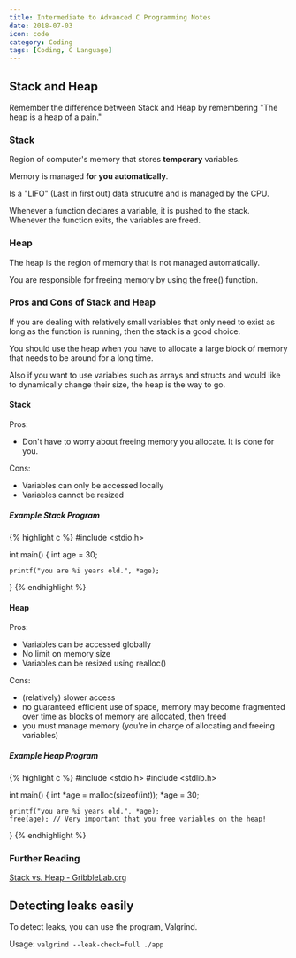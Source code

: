 ```yaml
---
title: Intermediate to Advanced C Programming Notes
date: 2018-07-03
icon: code
category: Coding
tags: [Coding, C Language]
---
```


## Stack and Heap

Remember the difference between Stack and Heap by remembering "The heap is a heap of a pain."

### Stack

Region of computer's memory that stores **temporary** variables.

Memory is managed **for you automatically**.

Is a "LIFO" (Last in first out) data strucutre and is managed by the CPU.

Whenever a function declares a variable, it is pushed to the stack. Whenever the function exits, the variables are freed.

### Heap

The heap is the region of memory that is not managed automatically.

You are responsible for freeing memory by using the free() function.

### Pros and Cons of Stack and Heap

If you are dealing with relatively small variables that only need to exist as long as the function is running, then the stack is a good choice.

You should use the heap when you have to allocate a large block of memory that needs to be around for a long time.

Also if you want to use variables such as arrays and structs and would like to dynamically change their size, the heap is the way to go.

#### Stack

Pros:

- Don't have to worry about freeing memory you allocate. It is done for you.

Cons:

- Variables can only be accessed locally
- Variables cannot be resized

##### Example Stack Program

{% highlight c %}
#include <stdio.h>

int main() {
	int age = 30;

	printf("you are %i years old.", *age);
}
{% endhighlight %}

#### Heap

Pros:

- Variables can be accessed globally
- No limit on memory size
- Variables can be resized using realloc()

Cons:

- (relatively) slower access
- no guaranteed efficient use of space, memory may become fragmented over time as blocks of memory are allocated, then freed
- you must manage memory (you're in charge of allocating and freeing variables)

##### Example Heap Program

{% highlight c %}
#include <stdio.h>
#include <stdlib.h>

int main() {
	int *age = malloc(sizeof(int));
	*age = 30;
	
	printf("you are %i years old.", *age);
	free(age); // Very important that you free variables on the heap!
}
{% endhighlight %}

### Further Reading

[Stack vs. Heap - GribbleLab.org](https://www.gribblelab.org/CBootCamp/7_Memory_Stack_vs_Heap.html)

## Detecting leaks easily

To detect leaks, you can use the program, Valgrind.

Usage: `valgrind --leak-check=full ./app`
